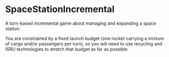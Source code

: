 # SpaceStationIncremental
A turn-based incremental game about managing and expanding a space station.

You are constrained by a fixed launch budget (one rocket carrying a mixture of cargo and/or passengers per turn), so you will need to use recycling and ISRU technologies to stretch that budget as far as possible.
